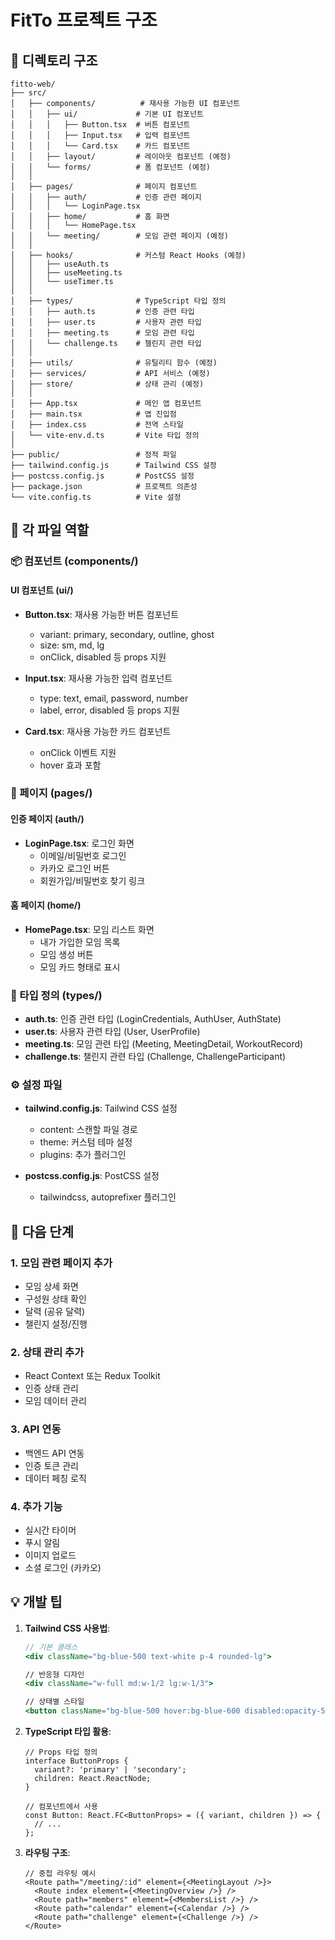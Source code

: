 # FitTo 프로젝트 구조

## 📁 디렉토리 구조

<!-- TanstackQuery 추가 했으면 좋겠음  -->

```
fitto-web/
├── src/
│   ├── components/          # 재사용 가능한 UI 컴포넌트
│   │   ├── ui/             # 기본 UI 컴포넌트
│   │   │   ├── Button.tsx  # 버튼 컴포넌트
│   │   │   ├── Input.tsx   # 입력 컴포넌트
│   │   │   └── Card.tsx    # 카드 컴포넌트
│   │   ├── layout/         # 레이아웃 컴포넌트 (예정)
│   │   └── forms/          # 폼 컴포넌트 (예정)
│   │
│   ├── pages/              # 페이지 컴포넌트
│   │   ├── auth/           # 인증 관련 페이지
│   │   │   └── LoginPage.tsx
│   │   ├── home/           # 홈 화면
│   │   │   └── HomePage.tsx
│   │   └── meeting/        # 모임 관련 페이지 (예정)
│   │
│   ├── hooks/              # 커스텀 React Hooks (예정)
│   │   ├── useAuth.ts
│   │   ├── useMeeting.ts
│   │   └── useTimer.ts
│   │
│   ├── types/              # TypeScript 타입 정의
│   │   ├── auth.ts         # 인증 관련 타입
│   │   ├── user.ts         # 사용자 관련 타입
│   │   ├── meeting.ts      # 모임 관련 타입
│   │   └── challenge.ts    # 챌린지 관련 타입
│   │
│   ├── utils/              # 유틸리티 함수 (예정)
│   ├── services/           # API 서비스 (예정)
│   ├── store/              # 상태 관리 (예정)
│   │
│   ├── App.tsx             # 메인 앱 컴포넌트
│   ├── main.tsx            # 앱 진입점
│   ├── index.css           # 전역 스타일
│   └── vite-env.d.ts       # Vite 타입 정의
│
├── public/                 # 정적 파일
├── tailwind.config.js      # Tailwind CSS 설정
├── postcss.config.js       # PostCSS 설정
├── package.json            # 프로젝트 의존성
└── vite.config.ts          # Vite 설정
```

## 🎯 각 파일 역할

### 📦 컴포넌트 (components/)

#### UI 컴포넌트 (ui/)

- **Button.tsx**: 재사용 가능한 버튼 컴포넌트

  - variant: primary, secondary, outline, ghost
  - size: sm, md, lg
  - onClick, disabled 등 props 지원

- **Input.tsx**: 재사용 가능한 입력 컴포넌트

  - type: text, email, password, number
  - label, error, disabled 등 props 지원

- **Card.tsx**: 재사용 가능한 카드 컴포넌트
  - onClick 이벤트 지원
  - hover 효과 포함

### 📄 페이지 (pages/)

#### 인증 페이지 (auth/)

- **LoginPage.tsx**: 로그인 화면
  - 이메일/비밀번호 로그인
  - 카카오 로그인 버튼
  - 회원가입/비밀번호 찾기 링크

#### 홈 페이지 (home/)

- **HomePage.tsx**: 모임 리스트 화면
  - 내가 가입한 모임 목록
  - 모임 생성 버튼
  - 모임 카드 형태로 표시

### 🔧 타입 정의 (types/)

- **auth.ts**: 인증 관련 타입 (LoginCredentials, AuthUser, AuthState)
- **user.ts**: 사용자 관련 타입 (User, UserProfile)
- **meeting.ts**: 모임 관련 타입 (Meeting, MeetingDetail, WorkoutRecord)
- **challenge.ts**: 챌린지 관련 타입 (Challenge, ChallengeParticipant)

### ⚙️ 설정 파일

- **tailwind.config.js**: Tailwind CSS 설정

  - content: 스캔할 파일 경로
  - theme: 커스텀 테마 설정
  - plugins: 추가 플러그인

- **postcss.config.js**: PostCSS 설정
  - tailwindcss, autoprefixer 플러그인

## 🚀 다음 단계

### 1. 모임 관련 페이지 추가

- 모임 상세 화면
- 구성원 상태 확인
- 달력 (공유 달력)
- 챌린지 설정/진행

### 2. 상태 관리 추가

- React Context 또는 Redux Toolkit
- 인증 상태 관리
- 모임 데이터 관리

### 3. API 연동

- 백엔드 API 연동
- 인증 토큰 관리
- 데이터 페칭 로직

### 4. 추가 기능

- 실시간 타이머
- 푸시 알림
- 이미지 업로드
- 소셜 로그인 (카카오)

## 💡 개발 팁

1. **Tailwind CSS 사용법**:

   ```jsx
   // 기본 클래스
   <div className="bg-blue-500 text-white p-4 rounded-lg">

   // 반응형 디자인
   <div className="w-full md:w-1/2 lg:w-1/3">

   // 상태별 스타일
   <button className="bg-blue-500 hover:bg-blue-600 disabled:opacity-50">
   ```

2. **TypeScript 타입 활용**:

   ```tsx
   // Props 타입 정의
   interface ButtonProps {
     variant?: 'primary' | 'secondary';
     children: React.ReactNode;
   }

   // 컴포넌트에서 사용
   const Button: React.FC<ButtonProps> = ({ variant, children }) => {
     // ...
   };
   ```

3. **라우팅 구조**:
   ```tsx
   // 중첩 라우팅 예시
   <Route path="/meeting/:id" element={<MeetingLayout />}>
     <Route index element={<MeetingOverview />} />
     <Route path="members" element={<MembersList />} />
     <Route path="calendar" element={<Calendar />} />
     <Route path="challenge" element={<Challenge />} />
   </Route>
   ```
